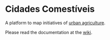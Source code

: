# Cidades Comestíveis

A platform to map initiatives of [urban agriculture].

Please read the documentation at the [wiki].

[urban agriculture]: https://en.wikipedia.org/wiki/Urban_agriculture
[wiki]: https://github.com/codigourbano/cidades-comestiveis
